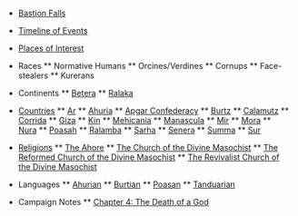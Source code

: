  * [Bastion Falls](/#/?id=bastion-falls)
 * [Timeline of Events](/timeline.md)
 * [Places of Interest](/places/)
 
 * Races
 ** Normative Humans
 ** Orcines/Verdines
 ** Cornups
 ** Face-stealers
 ** Kurerans

 * Continents
 ** [Betera](continents/betera.md)
 ** [Ralaka](continents/ralaka.md)
 
 * [Countries](countries.md)
 ** [Ar]()
 ** [Ahuria](countries/ahuria.md)
 ** [Apgar Confederacy](countries/apgar.md)
 ** [Burtz]()
 ** [Calamutz](countries/calamutz.md)
 ** [Corrida]()
 ** [Giza]()
 ** [Kin]()
 ** [Mehicania]()
 ** [Manascula]()
 ** [Mir]()
 ** [Mora]()
 ** [Nura]()
 ** [Poasah](countries/poasah.md)
 ** [Ralamba]()
 ** [Sarha]()
 ** [Senera]()
 ** [Summa]()
 ** [Sur]()
  
 * [Religions](religions.md)
 ** [The Ahore](religions/ahore.md)
 ** [The Church of the Divine Masochist](religions/divine-masochist.md)
 ** [The Reformed Church of the Divine Masochist](religions/reformed-divine-masochist.md)
 ** [The Revivalist Church of the Divine Masochist](religions/revivalist-divine-masochist.md)
 
 * Languages
 ** [Ahurian](languages/ahurian.md)
 ** [Burtian](languages/burtian.md)
 ** [Poasan](languages/poasan.md)
 ** [Tanduarian](languages/tanduarian.md)

 * Campaign Notes
 ** [Chapter 4: The Death of a God](/campaign-notes/04-death-of-a-god/)